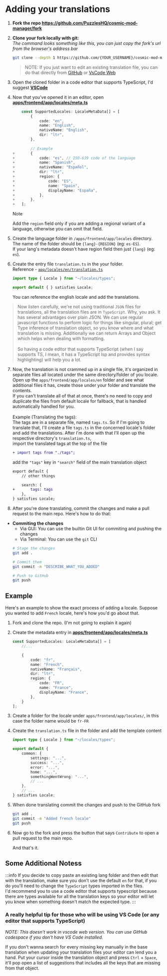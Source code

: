 # Adding your translations

1. **Fork the repo https://github.com/PuzzlesHQ/cosmic-mod-manager/fork**

2. **Clone your fork locally with git:** \
    _The command looks something like this, you can just copy the fork's url from the browser's address bar_
    ```bash
    git clone --depth 1 https://github.com/{YOUR_USERNAME}/cosmic-mod-manager
    ```

    > NOTE: If you just want to edit an existing translation file, you can do that directly from [GitHub](https://github.com/PuzzlesHQ/cosmic-mod-manager/blob/main/apps/frontend/app/locales) or [VsCode Web](https://vscode.dev/github/PuzzlesHQ/cosmic-mod-manager/blob/main/apps/frontend/app/locales/meta.ts)

3. Open the cloned folder in a code editor that supports TypeScript, I'd suggest [**VSCode**](https://code.visualstudio.com/Download)

4. Now that you've opened it in an editor, open [**apps/frontend/app/locales/meta.ts**](/apps/frontend/app/locales/meta.ts)

    ```ts
        const SupportedLocales: LocaleMetaData[] = [
            {
                code: "en",
                name: "English",
                nativeName: "English",
                dir: "ltr",
            },
        
            // Example
    +       {
    +           code: "es", // ISO-639 code of the language
    +           name: "Spanish",
    +           nativeName: "Español",
    +           dir: "ltr",
    +           region: {
    +               code: "ES",
    +               name: "Spain",
    +               displayName: "España",
    +           },
    +       },
    +   ];
    ```

    > [!NOTE]
    > Add the `region` field only if you are adding a regional variant of a language, otherwise you can omit that field.

5. Create the language folder in `/apps/frontend/app/locales` directory. \
 The name of the folder should be `{lang}-{REGION}` (eg: `es-ES`). \
If your lang's metadata doesn't have region field then just `{lang}` (eg: `es`).

6. Create the entry file `translation.ts` in the your folder. \
    Reference - [`app/locales/en/translation.ts`](/apps/frontend/app/locales/en/translation.ts)
    ```ts
    import type { Locale } from "~/locales/types";

    export default { } satisfies Locale;
    ```
    You can reference the english locale and add the translations.

> Now listen carefully, we're not using traditional `JSON` files for translations, all the translation files are in `TypeScript`. Why, you ask. It has several advantages over plain JSON. We can use regular javascript functions to perform logic for things like singular, plural; get Type inference of translation object, so you know where and what translation is missing. Additionally we can return Arrays and Object which helps when dealing with formatting. \
> \
> So having a code editor that supports TypeScript (when I say supports TS, I mean, it has a TypeScript lsp and provides syntax highlighting) will help you a lot.

7. Now, the translation is not crammed up in a single file, it's organized in separate files all located under the same directory/folder of you locale. Open up the `apps/frontend/app/locales/en` folder and see what additional files it has, create those under your folder and translate the contents. \
If you can't translate all of that at once, there's no need to copy and duplicate the files from default locale for fallback, that is handled automatically handled for you. \
\
Example (Translating the tags): \
    The tags are in a separate file, named `tags.ts`. So if I'm going to translate that, I'll create a file `tags.ts` in the concerned locale's folder and add the translations. After I'm done with that I'll open up the respective directory's `translation.ts`, \
    import the translated tags at the top of the file
    ```diff
    + import tags from "./tags";
    ```

    add the `"tags"` key in `"search"` field of the main translation object
    ```diff
    export default { 
        // other things

        search: {
    +       tags: tags
        },
    } satisfies Locale;
    ```


8. After you're done translating, commit the changes and make a pull request to the main repo. Here's how to do that:

- **Commiting the changes**
    - Via GUI: You can use the builtin Git UI for commiting and pushing the changes
    - Via Terminal: You can use the `git` CLI
    ```bash
    # Stage the changes
    git add .

    # Commit them
    git commit -m "DESCRIBE_WHAT_YOU_ADDED"

    # Push to GitHub
    git push
    ```


## Example
Here's an example to show the exact process of adding a locale. Suppose you wanted to add `French` locale, here's how you'd go about that.

1. Fork and clone the repo. (I'm not going to explain it again)
2. Create the metadata entry in [**apps/frontend/app/locales/meta.ts**](/apps/frontend/app/locales/meta.ts)
    ```ts
    const SupportedLocales: LocaleMetaData[] = [
        //...

        {
            code: "fr",
            name: "French",
            nativeName: "Français",
            dir: "ltr",
            region: {
                code: "FR",
                name: "France",
                displayName: "France",
            },
        }
    ];
    ```

3. Create a folder for the locale under `apps/frontend/app/locales/`, in this case the folder name would be `fr-FR`

4. Create the `translation.ts` file in the folder and add the template content
    ```ts
    import type { Locale } from "~/locales/types";

    export default { 
        common: {
            settings: "...",
            success: "...",
            error: "...",
            home: "...",
            somethingWentWrong: "...",
            // ...
        },
        // ...
    } satisfies Locale;
    ```

5. When done translating commit the changes and push to the GitHub fork
    ```bash
    git add .
    git commit -m "Added french locale"
    git push
    ```

6. Now go to the fork and press the button that says `Contribute` to open a pull request to the main repo.

    And that's it.


## Some Additional Notess


:::info
If you decide to copy paste an existing lang folder and then edit that with the translation, make sure you don't use the default `en` for that, if you do you'll need to change the `TypeScript` types imported in the files. \
I'd recommend you to use a code editor that supports typescript because there are types available for all the translation keys so your editor will let you know when something doesn't match the expected type.
:::


### A really helpful tip for those who will be using VS Code (or any editor that supports TypeScript)

_NOTE: This doesn't work in vscode web version. You can use GitHub codespace if you don't have VS Code installed._

If you don't wanna search for every missing key manually in the base translation when updating your translation files your editor can lend you a hand. Put your cursor inside the translation object and press `Ctrl` + `Space`, it'll pop open a list of suggestions that includes all the keys that are missing from that object.
